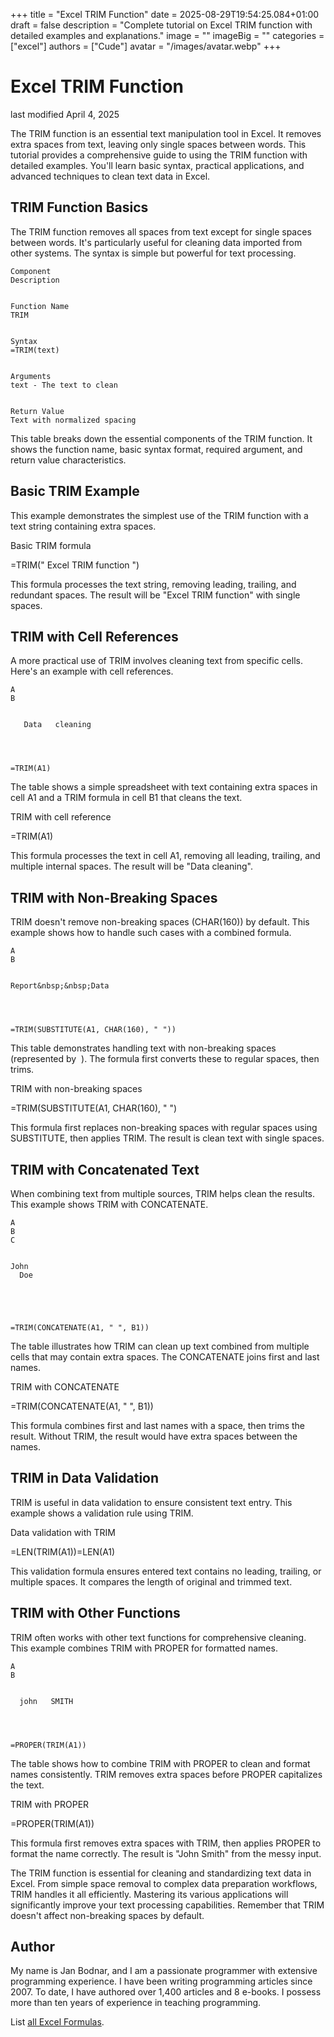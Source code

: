 +++
title = "Excel TRIM Function"
date = 2025-08-29T19:54:25.084+01:00
draft = false
description = "Complete tutorial on Excel TRIM function with detailed examples and explanations."
image = ""
imageBig = ""
categories = ["excel"]
authors = ["Cude"]
avatar = "/images/avatar.webp"
+++

# Excel TRIM Function

last modified April 4, 2025

The TRIM function is an essential text manipulation tool in Excel. 
It removes extra spaces from text, leaving only single spaces between words. 
This tutorial provides a comprehensive guide to using the TRIM 
function with detailed examples. You'll learn basic syntax, practical 
applications, and advanced techniques to clean text data in Excel.

## TRIM Function Basics

The TRIM function removes all spaces from text except for single 
spaces between words. It's particularly useful for cleaning data imported from 
other systems. The syntax is simple but powerful for text processing.

  
    Component
    Description
  
  
    Function Name
    TRIM
  
  
    Syntax
    =TRIM(text)
  
  
    Arguments
    text - The text to clean
  
  
    Return Value
    Text with normalized spacing
  

This table breaks down the essential components of the TRIM 
function. It shows the function name, basic syntax format, required argument, 
and return value characteristics.

## Basic TRIM Example

This example demonstrates the simplest use of the TRIM function with a text 
string containing extra spaces.

Basic TRIM formula
  

=TRIM("   Excel    TRIM   function   ")

This formula processes the text string, removing leading, trailing, and 
redundant spaces. The result will be "Excel TRIM function" with single spaces.

## TRIM with Cell References

A more practical use of TRIM involves cleaning text from specific 
cells. Here's an example with cell references.

  
    A
    B
  
  
       Data   cleaning   
    
  
  
    
    =TRIM(A1)
  

The table shows a simple spreadsheet with text containing extra spaces in cell 
A1 and a TRIM formula in cell B1 that cleans the text.

TRIM with cell reference
  

=TRIM(A1)

This formula processes the text in cell A1, removing all leading, trailing, 
and multiple internal spaces. The result will be "Data cleaning".

## TRIM with Non-Breaking Spaces

TRIM doesn't remove non-breaking spaces (CHAR(160)) by default. This example 
shows how to handle such cases with a combined formula.

  
    A
    B
  
  
    Report&nbsp;&nbsp;Data
    
  
  
    
    =TRIM(SUBSTITUTE(A1, CHAR(160), " "))
  

This table demonstrates handling text with non-breaking spaces (represented by 
&nbsp;). The formula first converts these to regular spaces, then trims.

TRIM with non-breaking spaces
  

=TRIM(SUBSTITUTE(A1, CHAR(160), " ")

This formula first replaces non-breaking spaces with regular spaces using 
SUBSTITUTE, then applies TRIM. The result is clean text with single spaces.

## TRIM with Concatenated Text

When combining text from multiple sources, TRIM helps clean the results. This 
example shows TRIM with CONCATENATE.

  
    A
    B
    C
  
  
    John 
      Doe  
    
  
  
    
    
    =TRIM(CONCATENATE(A1, " ", B1))
  

The table illustrates how TRIM can clean up text combined from multiple cells 
that may contain extra spaces. The CONCATENATE joins first and last names.

TRIM with CONCATENATE
  

=TRIM(CONCATENATE(A1, " ", B1))

This formula combines first and last names with a space, then trims the result. 
Without TRIM, the result would have extra spaces between the names.

## TRIM in Data Validation

TRIM is useful in data validation to ensure consistent text entry. This 
example shows a validation rule using TRIM.

Data validation with TRIM
  

=LEN(TRIM(A1))=LEN(A1)

This validation formula ensures entered text contains no leading, trailing, or 
multiple spaces. It compares the length of original and trimmed text.

## TRIM with Other Functions

TRIM often works with other text functions for comprehensive cleaning. This 
example combines TRIM with PROPER for formatted names.

  
    A
    B
  
  
      john   SMITH  
    
  
  
    
    =PROPER(TRIM(A1))
  

The table shows how to combine TRIM with PROPER to clean and format names 
consistently. TRIM removes extra spaces before PROPER capitalizes the text.

TRIM with PROPER
  

=PROPER(TRIM(A1))

This formula first removes extra spaces with TRIM, then applies PROPER to 
format the name correctly. The result is "John Smith" from the messy input.

The TRIM function is essential for cleaning and standardizing text 
data in Excel. From simple space removal to complex data preparation workflows, 
TRIM handles it all efficiently. Mastering its various applications 
will significantly improve your text processing capabilities. Remember that 
TRIM doesn't affect non-breaking spaces by default.

## Author

My name is Jan Bodnar, and I am a passionate programmer with extensive
programming experience. I have been writing programming articles since 2007.
To date, I have authored over 1,400 articles and 8 e-books. I possess more
than ten years of experience in teaching programming.

List [all Excel Formulas](/all/#excel).